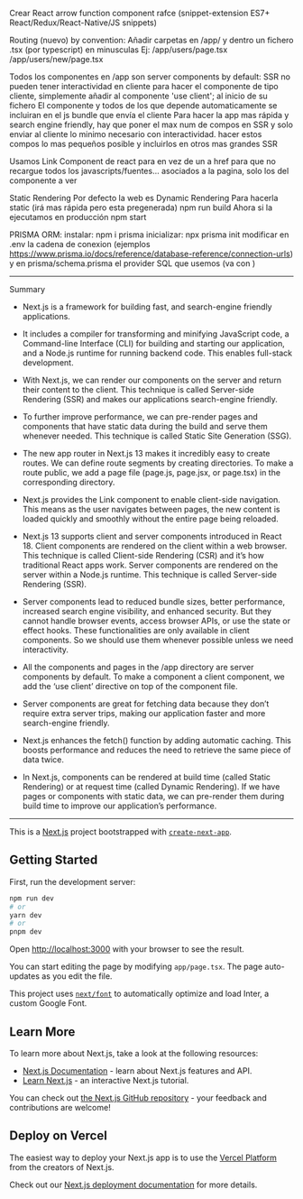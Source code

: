 Crear React arrow function component
	rafce (snippet-extension ES7+ React/Redux/React-Native/JS snippets)

Routing (nuevo) by convention:
	Añadir carpetas en /app/ y dentro un fichero .tsx (por typescript) en minusculas
	Ej: 	/app/users/page.tsx
		/app/users/new/page.tsx

Todos los componentes en /app son server components by default: 
	SSR no pueden tener interactividad en cliente
	para hacer el componente de tipo cliente, simplemente añadir al componente
		'use client';
	al inicio de su fichero
	El componente y todos de los que depende automaticamente se incluiran en el js bundle que envía el cliente
	Para hacer la app mas rápida y search engine friendly, hay que poner el max num de compos en SSR
	y solo enviar al cliente lo minimo necesario con interactividad. hacer estos compos lo mas pequeños posible y incluirlos en otros mas grandes SSR
	


Usamos Link Component de react para en vez
  de un a href para que no recargue todos los javascripts/fuentes... asociados a la pagina, 
  solo los del componente a ver

Static Rendering
	Por defecto la web es Dynamic Rendering
	Para hacerla static (irá mas rápida pero esta pregenerada)
		npm run build 
	Ahora si la ejecutamos en producción
		npm start


PRISMA ORM:
	instalar:
		npm i prisma
	inicializar:
		npx prisma init
		modificar en .env la cadena de conexion (ejemplos https://www.prisma.io/docs/reference/database-reference/connection-urls)
		y en prisma/schema.prisma el provider SQL que usemos (va con )


------------------------

Summary
- Next.js is a framework for building fast, and search-engine friendly applications. 
- It includes a compiler for transforming and minifying JavaScript code, a Command-line Interface (CLI) for building and starting our application, and a Node.js runtime for running backend code. This enables full-stack development. 
- With Next.js, we can render our components on the server and return their content to the client. This technique is called Server-side Rendering (SSR) and makes our applications search-engine friendly. 
- To further improve performance, we can pre-render pages and components that have static data during the build and serve them whenever needed. This technique is called Static Site Generation (SSG).
- The new app router in Next.js 13 makes it incredibly easy to create routes. We can define route segments by creating directories. To make a route public, we add a page file (page.js, page.jsx, or page.tsx) in the corresponding directory. 

- Next.js provides the Link component to enable client-side navigation. This means as the user navigates between pages, the new content is loaded quickly and smoothly without the entire page being reloaded. 
- Next.js 13 supports client and server components introduced in React 18. Client components are rendered on the client within a web browser. This technique is called Client-side Rendering (CSR) and it’s how traditional React apps work. Server components are rendered on the server within a Node.js runtime. This technique is called Server-side Rendering (SSR).
- Server components lead to reduced bundle sizes, better performance, increased search engine visibility, and enhanced security. But they cannot handle browser events, access browser APIs, or use the state or effect hooks. These functionalities are only available in client components. So we should use them whenever possible unless we need interactivity.
- All the components and pages in the /app directory are server components by default. To make a component a client component, we add the ‘use client’ directive on top of the component file.
- Server components are great for fetching data because they don’t require extra server trips, making our application faster and more search-engine friendly. 
- Next.js enhances the fetch() function by adding automatic caching. This boosts performance and reduces the need to retrieve the same piece of data twice.
- In Next.js, components can be rendered at build time (called Static Rendering) or at request time (called Dynamic Rendering). If we have pages or components with static data, we can pre-render them during build time to improve our application’s performance. 





------------------------



This is a [Next.js](https://nextjs.org/) project bootstrapped with [`create-next-app`](https://github.com/vercel/next.js/tree/canary/packages/create-next-app).

## Getting Started

First, run the development server:

```bash
npm run dev
# or
yarn dev
# or
pnpm dev
```

Open [http://localhost:3000](http://localhost:3000) with your browser to see the result.

You can start editing the page by modifying `app/page.tsx`. The page auto-updates as you edit the file.

This project uses [`next/font`](https://nextjs.org/docs/basic-features/font-optimization) to automatically optimize and load Inter, a custom Google Font.

## Learn More

To learn more about Next.js, take a look at the following resources:

- [Next.js Documentation](https://nextjs.org/docs) - learn about Next.js features and API.
- [Learn Next.js](https://nextjs.org/learn) - an interactive Next.js tutorial.

You can check out [the Next.js GitHub repository](https://github.com/vercel/next.js/) - your feedback and contributions are welcome!

## Deploy on Vercel

The easiest way to deploy your Next.js app is to use the [Vercel Platform](https://vercel.com/new?utm_medium=default-template&filter=next.js&utm_source=create-next-app&utm_campaign=create-next-app-readme) from the creators of Next.js.

Check out our [Next.js deployment documentation](https://nextjs.org/docs/deployment) for more details.
